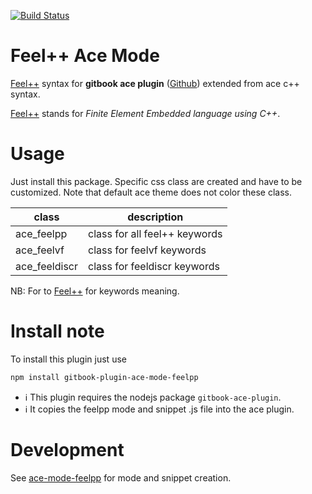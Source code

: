 [![Build Status](https://travis-ci.org/gdolle/gitbook-plugin-ace-mode-feelpp.svg?branch=master)](https://travis-ci.org/gdolle/gitbook-plugin-ace-mode-feelpp)

# Feel++ Ace Mode

[Feel++](https://github.com/feelpp/feelpp) syntax for **gitbook ace plugin** ([Github](https://github.com/ymcatar/gitbook-plugin-ace))
extended from ace c++ syntax.

[Feel++](https://github.com/feelpp/feelpp) stands for _Finite Element Embedded language using C++_.

# Usage

Just install this package.
Specific css class are created and have to be customized.
Note that default ace theme does not color these class.

| class | description |
| --- | --- |
| ace_feelpp | class for all feel++ keywords |
| ace_feelvf | class for feelvf keywords |
| ace_feeldiscr | class for feeldiscr keywords |

NB: For to [Feel++](https://github.com/feelpp/feelpp) for keywords meaning.

# Install note

To install this plugin just use

```sh
npm install gitbook-plugin-ace-mode-feelpp
```

- :information_source: This plugin requires the nodejs package `gitbook-ace-plugin`.
- :information_source: It copies the feelpp mode and snippet .js file into the ace plugin.

# Development

See [ace-mode-feelpp](https://github.com/gdolle/ace-mode-feelpp) for mode and snippet creation.

